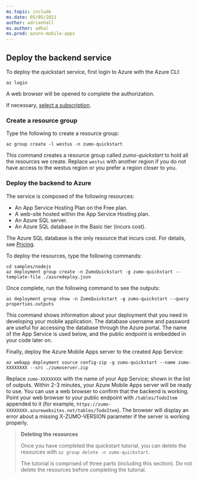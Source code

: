 ```yaml
---
ms.topic: include
ms.date: 05/05/2021
author: adrianhall
ms.author: adhal
ms.prod: azure-mobile-apps
---
```


## Deploy the backend service

To deploy the quickstart service, first login to Azure with the Azure CLI:

```azurecli
az login
```

A web browser will be opened to complete the authorization.

If necessary, [select a subscription](/cli/azure/manage-azure-subscriptions-azure-cli).

### Create a resource group

Type the following to create a resource group:

```azurecli
az group create -l westus -n zumo-quickstart
```

This command creates a resource group called _zumo-quickstart_ to hold all the resources we create. Replace `westus` with another region if you do not have access to the westus region or you prefer a region closer to you.

### Deploy the backend to Azure

The service is composed of the following resources:

* An App Service Hosting Plan on the Free plan.
* A web-site hosted within the App Service Hosting plan.
* An Azure SQL server.
* An Azure SQL database in the Basic tier (incurs cost).

The Azure SQL database is the only resource that incurs cost.  For details, see [Pricing](https://azure.microsoft.com/pricing/details/sql-database/single/).

To deploy the resources, type the following commands:

```azurecli
cd samples/nodejs
az deployment group create -n ZumoQuickstart -g zumo-quickstart --template-file ./azuredeploy.json
```

Once complete, run the following command to see the outputs:

```azurecli
az deployment group show -n ZumoQuickstart -g zumo-quickstart --query properties.outputs
```

This command shows information about your deployment that you need in developing your mobile application.  The database username and password are useful for accessing the database through the Azure portal.  The name of the App Service is used below, and the public endpoint is embedded in your code later on.

Finally, deploy the Azure Mobile Apps server to the created App Service:

```azurecli
az webapp deployment source config-zip -g zumo-quickstart --name zumo-XXXXXXXX --src ./zumoserver.zip
```

Replace `zumo-XXXXXXXX` with the name of your App Service; shown in the list of outputs.  Within 2-3 minutes, your Azure Mobile Apps server will be ready to use.  You can use a web browser to confirm that the backend is working.  Point your web browser to your public endpoint with `/tables/TodoItem` appended to it (for example, `https://zumo-XXXXXXXX.azurewebsites.net/tables/TodoItem`).  The browser will display an error about a missing X-ZUMO-VERSION parameter if the server is working properly.

> **Deleting the resources**
>
> Once you have completed the quickstart tutorial, you can delete the resources with `az group delete -n zumo-quickstart`.
>
> The tutorial is comprised of three parts (including this section).  Do not delete the resources before completing the tutorial.
